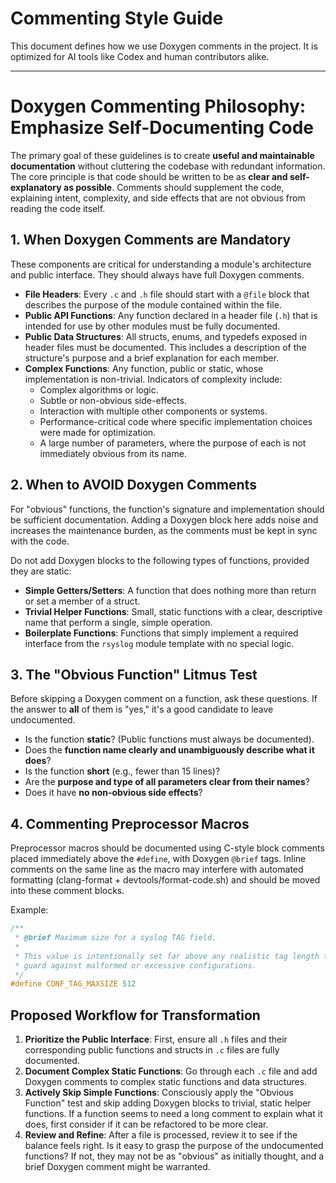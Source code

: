 # Commenting Style Guide

This document defines how we use Doxygen comments in the project. It is optimized for AI tools like Codex and human contributors alike.

---

# Doxygen Commenting Philosophy: Emphasize Self-Documenting Code

The primary goal of these guidelines is to create **useful and maintainable documentation** without cluttering the codebase with redundant information. The core principle is that code should be written to be as **clear and self-explanatory as possible**. Comments should supplement the code, explaining intent, complexity, and side effects that are not obvious from reading the code itself.

## 1. When Doxygen Comments are Mandatory

These components are critical for understanding a module's architecture and public interface. They should always have full Doxygen comments.

* **File Headers**: Every `.c` and `.h` file should start with a `@file` block that describes the purpose of the module contained within the file.
* **Public API Functions**: Any function declared in a header file (`.h`) that is intended for use by other modules must be fully documented.
* **Public Data Structures**: All structs, enums, and typedefs exposed in header files must be documented. This includes a description of the structure's purpose and a brief explanation for each member.
* **Complex Functions**: Any function, public or static, whose implementation is non-trivial. Indicators of complexity include:
  * Complex algorithms or logic.
  * Subtle or non-obvious side-effects.
  * Interaction with multiple other components or systems.
  * Performance-critical code where specific implementation choices were made for optimization.
  * A large number of parameters, where the purpose of each is not immediately obvious from its name.

## 2. When to AVOID Doxygen Comments

For "obvious" functions, the function's signature and implementation should be sufficient documentation. Adding a Doxygen block here adds noise and increases the maintenance burden, as the comments must be kept in sync with the code.

Do not add Doxygen blocks to the following types of functions, provided they are static:

* **Simple Getters/Setters**: A function that does nothing more than return or set a member of a struct.
* **Trivial Helper Functions**: Small, static functions with a clear, descriptive name that perform a single, simple operation.
* **Boilerplate Functions**: Functions that simply implement a required interface from the `rsyslog` module template with no special logic.

## 3. The "Obvious Function" Litmus Test

Before skipping a Doxygen comment on a function, ask these questions. If the answer to **all** of them is "yes," it's a good candidate to leave undocumented.

* Is the function **static**? (Public functions must always be documented).
* Does the **function name clearly and unambiguously describe what it does**?
* Is the function **short** (e.g., fewer than 15 lines)?
* Are the **purpose and type of all parameters clear from their names**?
* Does it have **no non-obvious side effects**?

## 4. Commenting Preprocessor Macros

Preprocessor macros should be documented using C-style block comments
placed immediately above the `#define`, with Doxygen `@brief` tags.
Inline comments on the same line as the macro may interfere with automated
formatting (clang-format + devtools/format-code.sh) and should be moved
into these comment blocks.

Example:
```c
/**
 * @brief Maximum size for a syslog TAG field.
 *
 * This value is intentionally set far above any realistic tag length to
 * guard against malformed or excessive configurations.
 */
#define CONF_TAG_MAXSIZE 512
```

## Proposed Workflow for Transformation

1.  **Prioritize the Public Interface**: First, ensure all `.h` files and their corresponding public functions and structs in `.c` files are fully documented.
2.  **Document Complex Static Functions**: Go through each `.c` file and add Doxygen comments to complex static functions and data structures.
3.  **Actively Skip Simple Functions**: Consciously apply the "Obvious Function" test and skip adding Doxygen blocks to trivial, static helper functions. If a function seems to need a long comment to explain what it does, first consider if it can be refactored to be more clear.
4.  **Review and Refine**: After a file is processed, review it to see if the balance feels right. Is it easy to grasp the purpose of the undocumented functions? If not, they may not be as "obvious" as initially thought, and a brief Doxygen comment might be warranted.

